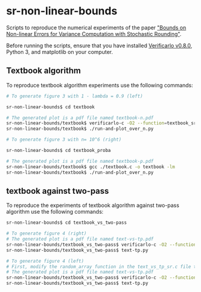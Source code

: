 # sr-non-linear-bounds

Scripts to reproduce the numerical experiments of the paper ["Bounds on Non-linear Errors for Variance Computation with Stochastic Rounding"](https://hal.science/hal-04056057).

Before running the scripts, ensure that you have installed [Verificarlo v0.8.0](https://github.com/verificarlo/verificarlo/releases/tag/v0.8.0), Python 3, and matplotlib on your computer.


## Textbook algorithm

To reproduce textbook algorithm experiments use the following commands:


```bash
# To generate figure 3 with 1 - lambda = 0.9 (left)

sr-non-linear-bounds$ cd textbook

# The generated plot is a pdf file named textbook-n.pdf
sr-non-linear-bounds/textbook$ verificarlo-c -O2 --function=textbook_sr ./textbook.c -o textbook -lm
sr-non-linear-bounds/textbook$ ./run-and-plot_over_n.py

# To generate figure 3 with n= 10^6 (right)

sr-non-linear-bounds$ cd textbook_proba

# The generated plot is a pdf file named textbook-p.pdf
sr-non-linear-bounds/textbook$ gcc ./textbook.c -o textbook -lm
sr-non-linear-bounds/textbook$ ./run-and-plot_over_n.py
```

## textbook against two-pass

To reproduce the experiments of textbook algorithm against two-pass algorithm use the following commands:

```bash
sr-non-linear-bounds$ cd textbook_vs_two-pass

# To generate figure 4 (right)
# The generated plot is a pdf file named text-vs-tp.pdf
sr-non-linear-bounds/textbook_vs_two-pass$ verificarlo-c -O2 --function=text_vs_tp_sr ./text_vs_tp_sr.c -o text_vs_tp_sr -lm
sr-non-linear-bounds/textbook_vs_two-pass$ text-tp.py

# To generate figure 4 (left)
# First, modify the random_array function in the text_vs_tp_sr.c file to generate random values between 0 and 1.
# The generated plot is a pdf file named text-vs-tp.pdf
sr-non-linear-bounds/textbook_vs_two-pass$ verificarlo-c -O2 --function=text_vs_tp_sr ./text_vs_tp_sr.c -o text_vs_tp_sr -lm
sr-non-linear-bounds/textbook_vs_two-pass$ text-tp.py
